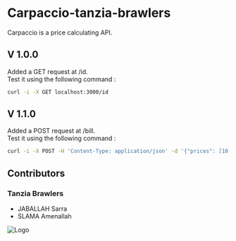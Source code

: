 ﻿# Carpaccio-tanzia-brawlers
Carpaccio is a price calculating API.

## V 1.0.0
Added a GET request at /id.  
Test it using the following command :
```bash
curl -i -X GET localhost:3000/id
```

## V 1.1.0
Added a POST request at /bill.  
Test it using the following command :
```bash
curl -i -X POST -H 'Content-Type: application/json' -d '{"prices": [10,20], "quantities" : [1,2]}' localhost:3000/bill
```
## Contributors
### Tanzia Brawlers 
* JABALLAH Sarra
* SLAMA Amenallah

![Logo](https://images-wixmp-ed30a86b8c4ca887773594c2.wixmp.com/f/0554b65d-9724-4e7d-a7b6-d0222239baeb/d6reh68-e1d5deb9-49e8-4ca2-b570-67fda7ef839f.jpg?token=eyJ0eXAiOiJKV1QiLCJhbGciOiJIUzI1NiJ9.eyJzdWIiOiJ1cm46YXBwOiIsImlzcyI6InVybjphcHA6Iiwib2JqIjpbW3sicGF0aCI6IlwvZlwvMDU1NGI2NWQtOTcyNC00ZTdkLWE3YjYtZDAyMjIyMzliYWViXC9kNnJlaDY4LWUxZDVkZWI5LTQ5ZTgtNGNhMi1iNTcwLTY3ZmRhN2VmODM5Zi5qcGcifV1dLCJhdWQiOlsidXJuOnNlcnZpY2U6ZmlsZS5kb3dubG9hZCJdfQ.ZxyMLjzPC4CmYivBWq-Z6oCnYzDu2d4vcbV1zjfF_QE)
